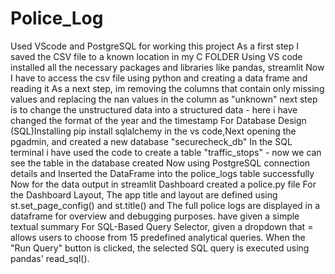 # Police_Log
Used VScode and PostgreSQL for working this project
As a first step I saved the CSV file to a known location in my  C FOLDER 
Using VS code installed all the necessary packages and libraries like pandas, streamlit
Now I have to access the csv file using python and creating a data frame and reading it 
As a next step, im removing the columns that contain only missing values and replacing the nan values in the column as "unknown"
next step is to change the unstructured data into a structured data - here i have changed the format of the year and the timestamp 
For Database Design (SQL)Installing pip install sqlalchemy in the vs code,Next opening the pgadmin, and created a new database "securecheck_db"
In the SQL terminal i have used the code to create a table "traffic_stops" - now we can see the table in the database created 
Now using PostgreSQL connection details and Inserted the DataFrame into the police_logs table successfully
Now for the data output in streamlit  Dashboard created a police.py file 
For the Dashboard Layout, The app title and layout are defined using st.set_page_config() and st.title() and The full police logs are displayed in a dataframe for overview and debugging purposes.
have given a simple textual summary
For SQL-Based Query Selector, given a dropdown that = allows users to choose from 15 predefined analytical queries.
When the "Run Query" button is clicked, the selected SQL query is executed using pandas' read_sql().




